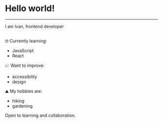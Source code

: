 # Hello world!
<hr>
I am Ivan, frontend developer<br/>
<br />

🤓 Currently learning:
- JavaScript
- React

📈 Want to improve:
- accessibility
- design

⛰️ My hobbies are:
- hiking
- gardening

Open to learning and collaboration.
